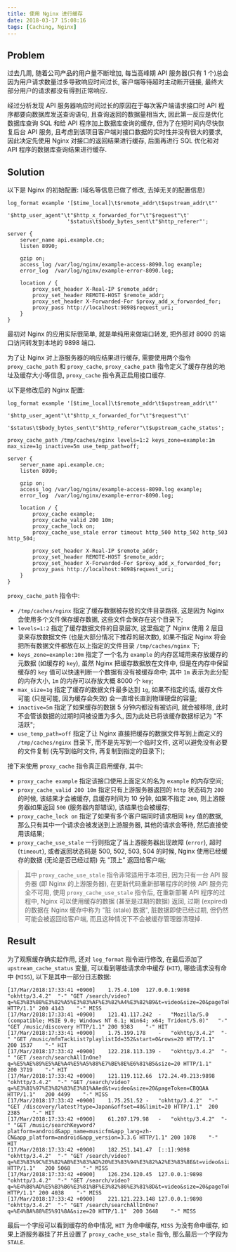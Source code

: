 ```yaml
---
title: 使用 Nginx 进行缓存
date: 2018-03-17 15:08:16
tags: [Caching, Nginx]
---
```


## Problem

过去几周, 随着公司产品的用户量不断增加, 每当高峰期 API 服务器(只有 1 个)总会因为用户请求数量过多导致响应时间过长, 客户端等待超时主动断开链接, 最终大部分用户的请求都没有得到正常响应. 

经过分析发现 API 服务器响应时间过长的原因在于每次客户端请求接口时 API 程序都要向数据库发送查询语句, 且查询返回的数据量相当大, 因此第一反应是优化数据库查询 SQL 和给 API 程序加上数据库查询的缓存, 但为了在短时间内尽快恢复后台 API 服务, 且考虑到该项目客户端对接口数据的实时性并没有很大的要求, 因此决定先使用 Nginx 对接口的返回结果进行缓存, 后面再进行 SQL 优化和对 API 程序的数据库查询结果进行缓存.

## Solution

以下是 Nginx 的初始配置: (域名等信息已做了修改, 去掉无关的配置信息)

```nginx
log_format example '[$time_local]\t$remote_addr\t$upstream_addr\t"'
				   '$http_user_agent"\t"$http_x_forwarded_for"\t"$request"\t'
				   '$status\t$body_bytes_sent\t"$http_referer"';

server {
	server_name api.example.cn;
	listen 8090;

	gzip on;
	access_log /var/log/nginx/example-access-8090.log example;
	error_log  /var/log/nginx/example-error-8090.log;

	location / {
		proxy_set_header X-Real-IP $remote_addr;
		proxy_set_header REMOTE-HOST $remote_addr;
		proxy_set_header X-Forwarded-For $proxy_add_x_forwarded_for;
		proxy_pass http://localhost:9898$request_uri;
	}
}
```

最初对 Nginx 的应用实际很简单, 就是单纯用来做端口转发, 把外部对 8090 的端口访问转发到本地的 9898 端口.

为了让 Nginx 对上游服务器的响应结果进行缓存, 需要使用两个指令 `proxy_cache_path` 和 `proxy_cache`, `proxy_cache_path` 指令定义了缓存存放的地址及缓存大小等信息, `proxy_cache` 指令真正启用接口缓存.

以下是修改后的 Nginx 配置: 

```nginx
log_format example '[$time_local]\t$remote_addr\t$upstream_addr\t"'
				   '$http_user_agent"\t"$http_x_forwarded_for"\t"$request"\t'
				   '$status\t$body_bytes_sent\t"$http_referer"\t$upstream_cache_status';

proxy_cache_path /tmp/caches/nginx levels=1:2 keys_zone=example:1m max_size=1g inactive=5m use_temp_path=off;

server {
	server_name api.example.cn;
	listen 8090;

	gzip on;
	access_log /var/log/nginx/example-access-8090.log example;
	error_log  /var/log/nginx/example-error-8090.log;

	location / {
		proxy_cache example;
		proxy_cache_valid 200 10m;
		proxy_cache_lock on;
		proxy_cache_use_stale error timeout http_500 http_502 http_503 http_504;

		proxy_set_header X-Real-IP $remote_addr;
		proxy_set_header REMOTE-HOST $remote_addr;
		proxy_set_header X-Forwarded-For $proxy_add_x_forwarded_for;
		proxy_pass http://localhost:9898$request_uri;
	}
}
```

`proxy_cache_path` 指令中:
- `/tmp/caches/nginx` 指定了缓存数据被存放的文件目录路径, 这是因为 Nginx 会使用多个文件保存缓存数据, 这些文件会保存在这个目录下;
- `levels=1:2` 指定了缓存数据文件的目录层次, 这里指定了 Nginx 使用 2 层目录来存放数据文件 (也是大部分情况下推荐的层次数), 如果不指定 Nginx 将会把所有数据文件都放在以上指定的文件目录 `/tmp/caches/nginx` 下;
- `keys_zone=example:10m` 指定了一个名为 `example` 的内存区域用来存放缓存的元数据 (如缓存的 `key`), 虽然 Nginx 把缓存数据放在文件中, 但是在内存中保留缓存的 `key` 值可以快速判断一个数据有没有被缓存命中; 其中 `1m` 表示为此分配的内存大小, `1m` 的内存可以存放大概 8000 个 `key`;
- `max_size=1g` 指定了缓存的数据文件最多达到 `1g`, 如果不指定的话, 缓存文件可能 (只是可能, 因为缓存会失效) 会一直增长直到物理硬盘的容量;
- `inactive=5m` 指定了如果缓存的数据 5 分钟内都没有被访问, 就会被移除, 此时不会管该数据的过期时间被设置为多久, 因为此处已将该缓存数据标记为 "不活跃"; 
- `use_temp_path=off` 指定了让 Nginx 直接把缓存的数据文件写到上面定义的 `/tmp/caches/nginx` 目录下, 而不是先写到一个临时文件, 这可以避免没有必要的文件复制 (先写到临时文件, 再复制到指定的目录下);

接下来使用 `proxy_cache` 指令真正启用缓存, 其中:
- `proxy_cache example` 指定该接口使用上面定义的名为 `example` 的内存空间;
- `proxy_cache_valid 200 10m` 指定只有上游服务器返回的 `http` 状态码为 `200` 的时候, 该结果才会被缓存, 且缓存时间为 10 分钟, 如果不指定 `200`, 则上游服务器如果返回 `500` (服务器内部错误), 该结果也会被缓存;
- `proxy_cache_lock on` 指定了如果有多个客户端同时请求相同 `key` 值的数据, 那么只有其中一个请求会被发送到上游服务器, 其他的请求会等待, 然后直接使用该结果;
- `proxy_cache_use_stale` 一行则指定了当上游服务器出现故障 (`error`), 超时 (`timeout`), 或者返回状态码是 500, 502, 503, 504 的时候, Nginx 使用已经缓存的数据 (无论是否已经过期) 先 "顶上" 返回给客户端;

> 其中 `proxy_cache_use_stale` 指令非常适用于本项目, 因为只有一台 API 服务器 (即 Nginx 的上游服务器), 在更新代码重新部署程序的时候 API 服务完全不可用, 使用 `proxy_cache_use_stale` 指令后, 在重新部署 API 程序的过程中, Nginx 可以使用缓存的数据 (甚至是过期的数据) 返回, 过期 (expired) 的数据在 Nginx 缓存中称为 "脏 (stale) 数据", 脏数据即使已经过期, 但仍然可能会被返回给客户端, 而且这种情况下不会被缓存管理器清理掉.

## Result

为了观察缓存确实起作用, 还对 `log_format` 指令进行修改, 在最后添加了 `upstream_cache_status` 变量, 可以看到哪些请求命中缓存 (`HIT`), 哪些请求没有命中 (`MISS`), 以下是其中一部分日志数据:

```text
[17/Mar/2018:17:33:41 +0900]	1.75.4.100	127.0.0.1:9898	"okhttp/3.4.2"	"-"	"GET /search/video?q=%E3%83%88%E3%82%A5%E3%83%AF%E3%82%A4%E3%82%B9&t=video&size=20&pageToken= HTTP/1.1"	200 4143	"-"	MISS
[17/Mar/2018:17:33:41 +0900]	121.41.117.242	-	"Mozilla/5.0 (compatible; MSIE 9.0; Windows NT 6.1; Win64; x64; Trident/5.0)"	"-"	"GET /music/discovery HTTP/1.1"	200 9383	"-"	HIT
[17/Mar/2018:17:33:41 +0900]	1.75.199.178	-	"okhttp/3.4.2"	"-"	"GET /music/mfmTackList?playlistId=352&start=0&rows=20 HTTP/1.1"	200 1537	"-"	HIT
[17/Mar/2018:17:33:42 +0900]	122.218.113.139	-	"okhttp/3.4.2"	"-"	"GET /search/searchAllInOne?q=%E5%AE%89%E5%AE%A4%E5%A5%88%E7%BE%8E%E6%81%B5&size=20 HTTP/1.1"	200 3719	"-"	HIT
[17/Mar/2018:17:33:42 +0900]	121.119.112.66	172.24.49.213:9898	"okhttp/3.4.2"	"-"	"GET /search/video?q=%E3%81%97%E3%82%83%E3%81%AAed&t=video&size=20&pageToken=CBQQAA HTTP/1.1"	200 4499	"-"	MISS
[17/Mar/2018:17:33:42 +0900]	1.75.251.52	-	"okhttp/3.4.2"	"-"	"GET /discovery/latest?type=Japan&offset=40&limit=20 HTTP/1.1"	200 2385	"-"	HIT
[17/Mar/2018:17:33:42 +0900]	61.207.179.98	-	"okhttp/3.4.2"	"-"	"GET /music/searchKeyword?platform=android&app_name=musicfm&app_lang=zh-CN&app_platform=android&app_version=3.3.6 HTTP/1.1"	200 1078	"-"	HIT
[17/Mar/2018:17:33:42 +0900]	182.251.141.47	[::1]:9898	"okhttp/3.4.2"	"-"	"GET /search/video?q=%E3%83%9C%E3%82%AB%E3%83%AD%20%E3%83%94%E3%82%A2%E3%83%8E&t=video&size=20&pageToken=CDwQAA HTTP/1.1"	200 5068	"-"	MISS
[17/Mar/2018:17:33:42 +0900]	126.234.120.45	127.0.0.1:9898	"okhttp/3.4.2"	"-"	"GET /search/video?q=%E4%B8%AD%E5%B3%B6%E3%81%BF%E3%82%86%E3%81%8D&t=video&size=20&pageToken= HTTP/1.1"	200 4038	"-"	MISS
[17/Mar/2018:17:33:42 +0900]	221.121.223.148	127.0.0.1:9898	"okhttp/3.4.2"	"-"	"GET /search/searchAllInOne?q=%E4%BA%88%E5%91%8A&size=20 HTTP/1.1"	200 3648	"-"	MISS
```

最后一个字段可以看到缓存的命中情况, `HIT` 为命中缓存, `MISS` 为没有命中缓存, 如果上游服务器挂了并且设置了 `proxy_cache_use_stale` 指令, 那么最后一个字段为 `STALE`.
